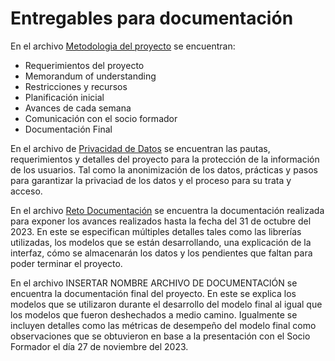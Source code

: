 # Entregables para documentación

En el archivo [Metodologia del proyecto](Metodologia_del_proyecto.pdf) se encuentran: 
 - Requerimientos del proyecto
 - Memorandum of understanding
 - Restricciones y recursos
 - Planificación inicial
 - Avances de cada semana
 - Comunicación con el socio formador
 - Documentación Final

En el archivo de [Privacidad de Datos](PrivacidadDatos.pdf) se encuentran las pautas, requerimientos y detalles del proyecto para la protección de la información de los usuarios. Tal como la anonimización de los datos, prácticas y pasos para garantizar la privaciad de los datos y el proceso para su trata y acceso. 

En el archivo [Reto Documentación](Momento_de_Retroalimentación__Reto_Documentación.pdf) se encuentra la documentación realizada para exponer los avances realizados hasta la fecha del 31 de octubre del 2023. En este se especifican múltiples detalles tales como las librerías utilizadas, los modelos que se están desarrollando, una explicación de la interfaz, cómo se almacenarán los datos y los pendientes que faltan para poder terminar el proyecto.

En el archivo INSERTAR NOMBRE ARCHIVO DE DOCUMENTACIÓN se encuentra la documentación final del proyecto. En este se explica los modelos que se utilizaron durante el desarrollo del modelo final al igual que los modelos que fueron deshechados a medio camino. Igualmente se incluyen detalles como las métricas de desempeño del modelo final como observaciones que se obtuvieron en base a la presentación con el Socio Formador el día 27 de noviembre del 2023. 
